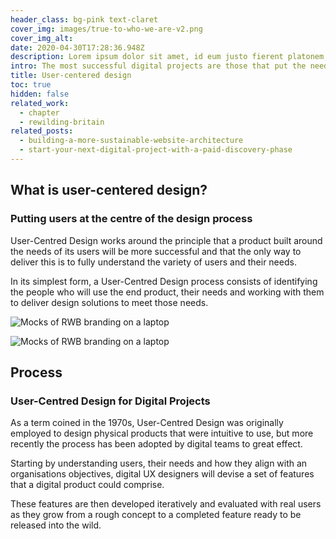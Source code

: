 ```yaml
---
header_class: bg-pink text-claret
cover_img: images/true-to-who-we-are-v2.png
cover_img_alt: 
date: 2020-04-30T17:28:36.948Z
description: Lorem ipsum dolor sit amet, id eum justo fierent platonem, tantas iriure interpretaris nec in. Sensibus convenire splendide eu nec, posse summo euismod te qui.
intro: The most successful digital projects are those that put the needs of their users first. User-centred design is an approach that helps us to do just that.
title: User-centered design
toc: true
hidden: false
related_work:
  - chapter
  - rewilding-britain
related_posts:
  - building-a-more-sustainable-website-architecture
  - start-your-next-digital-project-with-a-paid-discovery-phase
---
```


<section class="grid grid-cols-12 gap-10 mt-20 lg:gap-20 section--lg">
  <div class="col-span-full md:col-span-6 lg:col-span-7">
    <h2 class="text-md h--condensed">What is user-centered design?</h2>
    <h3 class="mt-5 h2">Putting users at the centre of the design process</h3>
    <div class="mt-10 prose">
      <p>User-Centred Design works around the principle that a product built around the needs of its users will be more successful and that the only way to deliver this is to fully understand the variety of users and their needs.</p>
      <p>In its simplest form, a User-Centred Design process consists of identifying the people who will use the end product, their needs and working with them to deliver design solutions to meet those needs.</p>    
    </div>
  </div>
  <div class="col-span-full md:col-span-6 lg:col-span-5">

  ![Mocks of RWB branding on a laptop](../images/brand-rwb.jpg )

  </div>
</section>

<section class="grid grid-cols-12 gap-10 mt-20 lg:gap-20 section--lg">
  <div class="col-span-full md:col-span-6 lg:col-span-5">

  ![Mocks of RWB branding on a laptop](../images/brand-rwb.jpg )

  </div>
  <div class="col-span-full md:col-span-6 lg:col-span-7">
    <h2 class="text-md h--condensed">Process</h2>
    <h3 class="mt-5 h2">User-Centred Design for Digital Projects</h3>
    <div class="mt-10 prose">
      <p>As a term coined in the 1970s, User-Centred Design was originally employed to design physical products that were intuitive to use, but more recently the process has been adopted by digital teams to great effect.</p>
      <p>Starting by understanding users, their needs and how they align with an organisations objectives, digital UX designers will devise a set of features that a digital product could comprise.</p>
      <p>These features are then developed iteratively and evaluated with real users as they grow from a rough concept to a completed feature ready to be released into the wild.</p>
    </div>
  </div>

</section>
